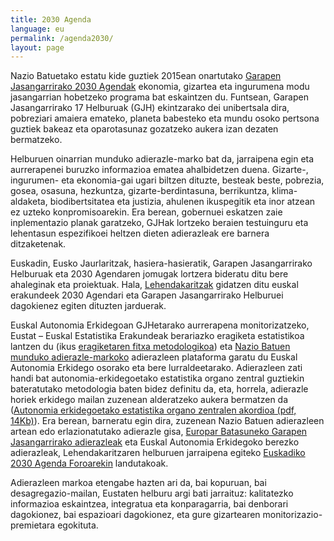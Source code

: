 ```yaml
---
title: 2030 Agenda
language: eu
permalink: /agenda2030/
layout: page
---
```


Nazio Batuetako estatu kide guztiek 2015ean onartutako [Garapen Jasangarrirako 2030 Agendak](https://www.un.org/sustainabledevelopment/) ekonomia, gizartea eta ingurumena modu jasangarrian hobetzeko programa bat eskaintzen du. Funtsean, Garapen Jasangarrirako 17 Helburuak (GJH) ekintzarako dei unibertsala dira, pobreziari amaiera emateko, planeta babesteko eta mundu osoko pertsona guztiek bakeaz eta oparotasunaz gozatzeko aukera izan dezaten bermatzeko.

Helburuen oinarrian munduko adierazle-marko bat da, jarraipena egin eta aurrerapenei buruzko informazioa ematea ahalbidetzen duena. Gizarte-, ingurumen- eta ekonomia-gai ugari biltzen dituzte, besteak beste, pobrezia, gosea, osasuna, hezkuntza, gizarte-berdintasuna, berrikuntza, klima-aldaketa, biodibertsitatea eta justizia, ahulenen ikuspegitik eta inor atzean ez uzteko konpromisoarekin. Era berean, gobernuei eskatzen zaie inplementazio planak garatzeko, GJHak lortzeko beraien testuinguru eta lehentasun espezifikoei heltzen dieten adierazleak ere barnera ditzaketenak. 

Euskadin, Eusko Jaurlaritzak, hasiera-hasieratik, Garapen Jasangarrirako Helburuak eta 2030 Agendaren jomugak lortzera bideratu ditu bere ahaleginak eta proiektuak. Hala, [Lehendakaritzak](https://www.euskadi.eus/eusko-jaurlaritza/berrikuntza-soziala-2030-agenda/) gidatzen ditu euskal erakundeek 2030 Agendari eta Garapen Jasangarrirako Helburuei dagokienez egiten dituzten jarduerak.

Euskal Autonomia Erkidegoan GJHetarako aurrerapena monitorizatzeko, Eustat – Euskal Estatistika Erakundeak berariazko eragiketa estatistikoa lantzen du (ikus [eragiketaren fitxa metodologikoa](https://eu.eustat.eus/fm_099901_e.html)) eta  [Nazio Batuen munduko adierazle-markoko](https://unstats.un.org/sdgs/metadata) adierazleen plataforma garatu du Euskal Autonomia Erkidego osorako eta bere lurraldeetarako. Adierazleen zati handi bat autonomia-erkidegoetako estatistika organo zentral guztiekin bateratutako metodologia baten bidez definitu da, eta, horrela, adierazle horiek erkidego mailan zuzenean alderatzeko aukera bermatzen da (<a href="{{site.baseurl}}/assets/doc/OCECA_eu.pdf" target="_blank" rel="noopener">Autonomia erkidegoetako estatistika organo zentralen akordioa (pdf, 14Kb)</a>). Era berean, barneratu egin dira, zuzenean Nazio Batuen adierazleen artean edo erlazionatutako adierazle gisa, [Europar Batasuneko Garapen Jasangarrirako adierazleak](https://ec.europa.eu/eurostat/web/sdi) eta Euskal Autonomia Erkidegoko berezko adierazleak, Lehendakaritzaren helburuen jarraipena egiteko [Euskadiko 2030 Agenda Foroarekin](https://www.euskadi.eus/eusko-jaurlaritza/berrikuntza-soziala-2030-agenda/) landutakoak.

Adierazleen markoa etengabe hazten ari da, bai kopuruan, bai desagregazio-mailan, Eustaten helburu argi bati jarraituz: kalitatezko informazioa eskaintzea, integratua eta konparagarria, bai denborari dagokionez, bai espazioari dagokionez, eta gure gizartearen monitorizazio-premietara egokituta.
